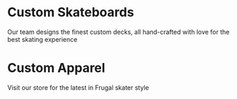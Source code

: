 # Custom Skateboards
Our team designs the finest custom decks, all hand-crafted with love for the best skating experience 
# Custom Apparel
Visit our store for the latest in Frugal skater style
